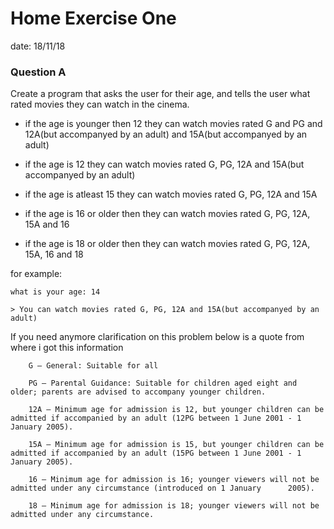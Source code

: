 # Home Exercise One

date: 18/11/18



### Question A

Create a program that asks the user for their age, and tells the user what rated movies they can watch in the cinema. 

* if the age is younger then 12 they can watch movies 
  rated G and PG and 12A(but accompanyed by an adult) and 15A(but accompanyed by an adult)
  
* if the age is 12 they can watch movies 
  rated G, PG, 12A and 15A(but accompanyed by an adult)
 
* if the age is atleast 15 they can watch movies 
  rated G, PG, 12A and 15A
  
* if the age is 16 or older then they can watch movies 
  rated G, PG, 12A, 15A and 16
  
* if the age is 18 or older then they can watch movies 
  rated G, PG, 12A, 15A, 16 and 18
  

for example:

``````
what is your age: 14

> You can watch movies rated G, PG, 12A and 15A(but accompanyed by an adult)
``````

If you need anymore clarification on this problem below is a quote from where i got this information

``````
    G – General: Suitable for all
    
    PG – Parental Guidance: Suitable for children aged eight and older; parents are advised to accompany younger children.
    
    12A – Minimum age for admission is 12, but younger children can be admitted if accompanied by an adult (12PG between 1 June 2001 - 1 January 2005).
    
    15A – Minimum age for admission is 15, but younger children can be admitted if accompanied by an adult (15PG between 1 June 2001 - 1 January 2005).
    
    16 – Minimum age for admission is 16; younger viewers will not be admitted under any circumstance (introduced on 1 January      2005).
    
    18 – Minimum age for admission is 18; younger viewers will not be admitted under any circumstance.
``````
